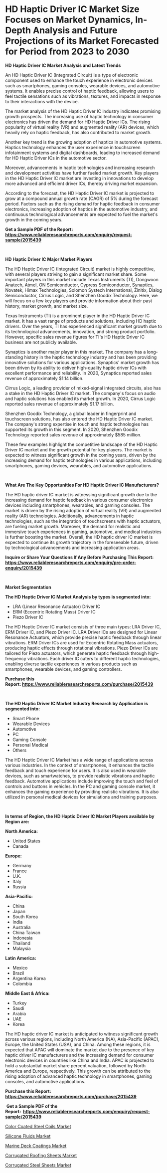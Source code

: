 <p><h1>HD Haptic Driver IC Market Size Focuses on Market Dynamics, In-Depth Analysis and Future Projections of its Market Forecasted for Period from 2023 to 2030</h1></p><p><strong>HD Haptic Driver IC Market Analysis and Latest Trends</strong></p>
<p><p>An HD Haptic Driver IC (Integrated Circuit) is a type of electronic component used to enhance the touch experience in electronic devices such as smartphones, gaming consoles, wearable devices, and automotive systems. It enables precise control of haptic feedback, allowing users to feel tactile sensations such as vibrations, textures, and impacts in response to their interactions with the device.</p><p>The market analysis of the HD Haptic Driver IC industry indicates promising growth prospects. The increasing use of haptic technology in consumer electronics has driven the demand for HD Haptic Driver ICs. The rising popularity of virtual reality (VR) and augmented reality (AR) devices, which heavily rely on haptic feedback, has also contributed to market growth.</p><p>Another key trend is the growing adoption of haptics in automotive systems. Haptics technology enhances the user experience in touchscreen infotainment systems and digital dashboards, leading to increased demand for HD Haptic Driver ICs in the automotive sector.</p><p>Moreover, advancements in haptic technologies and increasing research and development activities have further fueled market growth. Key players in the HD Haptic Driver IC market are investing in innovations to develop more advanced and efficient driver ICs, thereby driving market expansion.</p><p>According to the forecast, the HD Haptic Driver IC market is projected to grow at a compound annual growth rate (CAGR) of 5% during the forecast period. Factors such as the rising demand for haptic feedback in consumer electronics, increasing adoption of haptics in the automotive industry, and continuous technological advancements are expected to fuel the market's growth in the coming years.</p></p>
<p><strong>Get a Sample PDF of the Report:&nbsp; <a href="https://www.reliableresearchreports.com/enquiry/request-sample/2015439">https://www.reliableresearchreports.com/enquiry/request-sample/2015439</a></strong></p>
<p>&nbsp;</p>
<p><strong>HD Haptic Driver IC Major Market Players</strong></p>
<p><p>The HD Haptic Driver IC (Integrated Circuit) market is highly competitive, with several players striving to gain a significant market share. Some important players in this market include Texas Instruments (TI), Dongwoon Anatech, Atmel, ON Semiconductor, Cypress Semiconductor, Synaptics, Novatek, Himax Technologies, Solomon Systech International, Zinitix, Dialog Semiconductor, Cirrus Logic, and Shenzhen Goodix Technology. Here, we will focus on a few key players and provide information about their past history, market growth, and market size.</p><p>Texas Instruments (TI) is a prominent player in the HD Haptic Driver IC market. It has a vast range of products and solutions, including HD haptic drivers. Over the years, TI has experienced significant market growth due to its technological advancements, innovation, and strong product portfolio. However, specific sales revenue figures for TI's HD Haptic Driver IC business are not publicly available.</p><p>Synaptics is another major player in this market. The company has a long-standing history in the haptic technology industry and has been providing innovative solutions for various applications. Synaptics' market growth has been driven by its ability to deliver high-quality haptic driver ICs with excellent performance and reliability. In 2020, Synaptics reported sales revenue of approximately $1.14 billion.</p><p>Cirrus Logic, a leading provider of mixed-signal integrated circuits, also has a stake in the HD Haptic Driver IC market. The company's focus on audio and haptic solutions has enabled its market growth. In 2020, Cirrus Logic reported sales revenue of approximately $1.17 billion.</p><p>Shenzhen Goodix Technology, a global leader in fingerprint and touchscreen solutions, has also entered the HD Haptic Driver IC market. The company's strong expertise in touch and haptic technologies has supported its growth in this segment. In 2020, Shenzhen Goodix Technology reported sales revenue of approximately $585 million.</p><p>These few examples highlight the competitive landscape of the HD Haptic Driver IC market and the growth potential for key players. The market is expected to witness significant growth in the coming years, driven by the increasing demand for haptic technologies in various applications, including smartphones, gaming devices, wearables, and automotive applications.</p></p>
<p>&nbsp;</p>
<p><strong>What Are The Key Opportunities For HD Haptic Driver IC Manufacturers?</strong></p>
<p><p>The HD haptic driver IC market is witnessing significant growth due to the increasing demand for haptic feedback in various consumer electronics devices including smartphones, wearables, and gaming consoles. The market is driven by the rising adoption of virtual reality (VR) and augmented reality (AR) technologies. Additionally, advancements in haptic technologies, such as the integration of touchscreens with haptic actuators, are fueling market growth. Moreover, the demand for realistic and immersive touch experiences in gaming, automotive, and medical industries is further boosting the market. Overall, the HD haptic driver IC market is expected to continue its growth trajectory in the foreseeable future, driven by technological advancements and increasing application areas.</p></p>
<p><strong>Inquire or Share Your Questions If Any Before Purchasing This Report: <a href="https://www.reliableresearchreports.com/enquiry/pre-order-enquiry/2015439">https://www.reliableresearchreports.com/enquiry/pre-order-enquiry/2015439</a></strong></p>
<p>&nbsp;</p>
<p><strong>Market Segmentation</strong></p>
<p><strong>The HD Haptic Driver IC Market Analysis by types is segmented into:</strong></p>
<p><ul><li>LRA (Linear Resonance Actuator) Driver IC</li><li>ERM (Eccentric Rotating Mass) Driver IC</li><li>Piezo Driver IC</li></ul></p>
<p><p>The HD Haptic Driver IC market consists of three main types: LRA Driver IC, ERM Driver IC, and Piezo Driver IC. LRA Driver ICs are designed for Linear Resonance Actuators, which provide precise haptic feedback through linear vibrations. ERM Driver ICs are used for Eccentric Rotating Mass actuators, producing haptic effects through rotational vibrations. Piezo Driver ICs are tailored for Piezo actuators, which generate haptic feedback through high-frequency vibrations. Each driver IC caters to different haptic technologies, enabling diverse tactile experiences in various products such as smartphones, wearable devices, and gaming controllers.</p></p>
<p><strong>Purchase this Report:&nbsp;<a href="https://www.reliableresearchreports.com/purchase/2015439">https://www.reliableresearchreports.com/purchase/2015439</a></strong></p>
<p>&nbsp;</p>
<p><strong>The HD Haptic Driver IC Market Industry Research by Application is segmented into:</strong></p>
<p><ul><li>Smart Phone</li><li>Wearable Devices</li><li>Automotive</li><li>PC</li><li>Gaming Console</li><li>Personal Medical</li><li>Others</li></ul></p>
<p><p>The HD Haptic Driver IC Market has a wide range of applications across various industries. In the context of smartphones, it enhances the tactile feedback and touch experience for users. It is also used in wearable devices, such as smartwatches, to provide realistic vibrations and haptic feedback. Automotive applications include improving the touch and feel of controls and buttons in vehicles. In the PC and gaming console market, it enhances the gaming experience by providing realistic vibrations. It is also utilized in personal medical devices for simulations and training purposes.</p></p>
<p>&nbsp;</p>
<p><strong>In terms of Region, the HD Haptic Driver IC Market Players available by Region are:</strong></p>
<p>
    <p> <strong> North America: </strong>
        <ul>
            <li>United States</li>
            <li>Canada</li>
        </ul>
        </p> 
    <p> <strong> Europe: </strong>
        <ul>
            <li>Germany</li>
            <li>France</li>
            <li>U.K.</li>
            <li>Italy</li>
            <li>Russia</li>
        </ul>
        </p> 
    <p> <strong> Asia-Pacific: </strong>
        <ul>
            <li>China</li>
            <li>Japan</li>
            <li>South Korea</li>
            <li>India</li>
            <li>Australia</li>
            <li>China Taiwan</li>
            <li>Indonesia</li>
            <li>Thailand</li>
            <li>Malaysia</li>
        </ul>
        </p> 
    <p> <strong> Latin America: </strong>
        <ul>
            <li>Mexico</li>
            <li>Brazil</li>
            <li>Argentina Korea</li>
            <li>Colombia</li>
        </ul>
        </p> 
    <p> <strong> Middle East & Africa: </strong>
        <ul>
            <li>Turkey</li>
            <li>Saudi</li>
            <li>Arabia</li>
            <li>UAE</li>
            <li>Korea</li>
        </ul>
    </p>
    </p>
<p><p>The HD haptic driver IC market is anticipated to witness significant growth across various regions, including North America (NA), Asia-Pacific (APAC), Europe, the United States (USA), and China. Among these regions, it is expected that APAC will dominate the market due to the presence of key haptic driver IC manufacturers and the increasing demand for consumer electronic devices in countries like China and India. APAC is projected to hold a substantial market share percent valuation, followed by North America and Europe, respectively. This growth can be attributed to the rising adoption of advanced haptic technology in smartphones, gaming consoles, and automotive applications.</p></p>
<p><strong>Purchase this Report: <a href="https://www.reliableresearchreports.com/purchase/2015439">https://www.reliableresearchreports.com/purchase/2015439</a></strong></p>
<p>&nbsp;<strong>Get a Sample PDF of the Report:&nbsp;&nbsp;<a href="https://www.reliableresearchreports.com/enquiry/request-sample/2015439">https://www.reliableresearchreports.com/enquiry/request-sample/2015439</a></strong></p>
<p><strong></strong></p>
<p><p><a href="https://medium.com/@oletawunsch/color-coated-steel-coils-market-size-cagr-trends-2024-2030-4a587c3a0a50">Color Coated Steel Coils Market</a></p><p><a href="https://medium.com/@marvinwalsh2023/silicone-fluids-market-outlook-industry-overview-and-forecast-2023-to-2030-6e6e865c5851">Silicone Fluids Market</a></p><p><a href="https://medium.com/@aureliarice2023/marine-deck-coatings-market-report-reveals-the-latest-trends-and-growth-opportunities-of-this-b692982f7bc6">Marine Deck Coatings Market</a></p><p><a href="https://medium.com/@majorwalker1947/corrugated-roofing-sheets-market-comprehensive-assessment-by-type-application-and-geography-f563256235f0">Corrugated Roofing Sheets Market</a></p><p><a href="https://medium.com/@claudekunze/corrugated-steel-sheets-market-the-key-to-successful-business-strategy-forecast-till-2030-201836b7ee0f">Corrugated Steel Sheets Market</a></p></p>